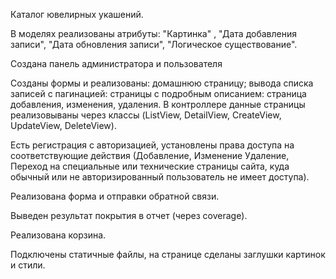 Каталог ювелирных укашений.

В моделях реализованы атрибуты: "Картинка" , "Дата добавления записи", "Дата обновления записи", "Логическое существование". 

Создана панель администратора и пользователя

Созданы формы и реализованы: домашнюю страницу; 
вывода списка записей с пагинацией: 
страницы с подробным описанием: 
страница добавления, изменения, удаления. 
В контроллере данные страницы реализовываны через классы (ListView, DetailView, CreateView, UpdateView, DeleteView).  

Есть регистрация с авторизацией, установлены права доступа на соответствующие действия (Добавление, Изменение Удаление, Переход на специальные или технические страницы сайта, куда обычный или не авторизированный пользователь не имеет доступа).

Реализована форма и отправки обратной связи. 

Выведен результат покрытия в отчет (через coverage). 

Реализована корзина.

Подключены статичные файлы, на странице сделаны заглушки картинок и стили.